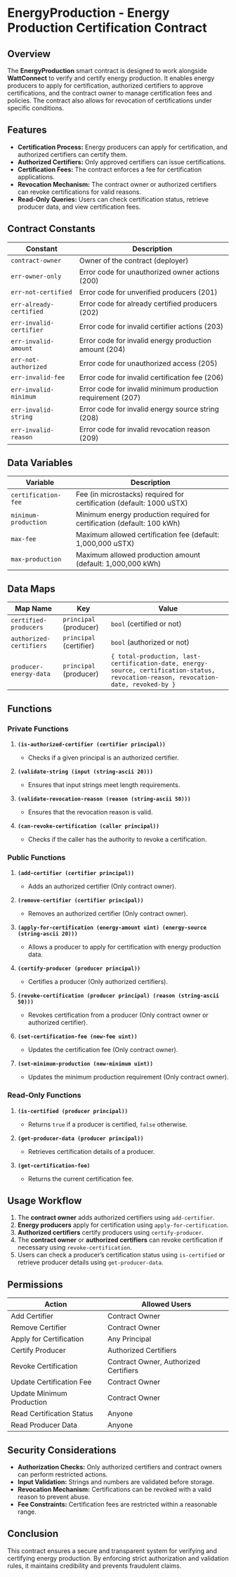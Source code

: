 # EnergyProduction - Energy Production Certification Contract

## Overview
The **EnergyProduction** smart contract is designed to work alongside **WattConnect** to verify and certify energy production. It enables energy producers to apply for certification, authorized certifiers to approve certifications, and the contract owner to manage certification fees and policies. The contract also allows for revocation of certifications under specific conditions.

## Features
- **Certification Process:** Energy producers can apply for certification, and authorized certifiers can certify them.
- **Authorized Certifiers:** Only approved certifiers can issue certifications.
- **Certification Fees:** The contract enforces a fee for certification applications.
- **Revocation Mechanism:** The contract owner or authorized certifiers can revoke certifications for valid reasons.
- **Read-Only Queries:** Users can check certification status, retrieve producer data, and view certification fees.

## Contract Constants
| Constant | Description |
|----------|-------------|
| `contract-owner` | Owner of the contract (deployer) |
| `err-owner-only` | Error code for unauthorized owner actions (200) |
| `err-not-certified` | Error code for unverified producers (201) |
| `err-already-certified` | Error code for already certified producers (202) |
| `err-invalid-certifier` | Error code for invalid certifier actions (203) |
| `err-invalid-amount` | Error code for invalid energy production amount (204) |
| `err-not-authorized` | Error code for unauthorized access (205) |
| `err-invalid-fee` | Error code for invalid certification fee (206) |
| `err-invalid-minimum` | Error code for invalid minimum production requirement (207) |
| `err-invalid-string` | Error code for invalid energy source string (208) |
| `err-invalid-reason` | Error code for invalid revocation reason (209) |

## Data Variables
| Variable | Description |
|----------|-------------|
| `certification-fee` | Fee (in microstacks) required for certification (default: 1000 uSTX) |
| `minimum-production` | Minimum energy production required for certification (default: 100 kWh) |
| `max-fee` | Maximum allowed certification fee (default: 1,000,000 uSTX) |
| `max-production` | Maximum allowed production amount (default: 1,000,000 kWh) |

## Data Maps
| Map Name | Key | Value |
|----------|-----|-------|
| `certified-producers` | `principal` (producer) | `bool` (certified or not) |
| `authorized-certifiers` | `principal` (certifier) | `bool` (authorized or not) |
| `producer-energy-data` | `principal` (producer) | `{ total-production, last-certification-date, energy-source, certification-status, revocation-reason, revocation-date, revoked-by }` |

## Functions

### Private Functions
1. **`(is-authorized-certifier (certifier principal))`**
   - Checks if a given principal is an authorized certifier.

2. **`(validate-string (input (string-ascii 20)))`**
   - Ensures that input strings meet length requirements.

3. **`(validate-revocation-reason (reason (string-ascii 50)))`**
   - Ensures that the revocation reason is valid.

4. **`(can-revoke-certification (caller principal))`**
   - Checks if the caller has the authority to revoke a certification.

### Public Functions
1. **`(add-certifier (certifier principal))`**
   - Adds an authorized certifier (Only contract owner).

2. **`(remove-certifier (certifier principal))`**
   - Removes an authorized certifier (Only contract owner).

3. **`(apply-for-certification (energy-amount uint) (energy-source (string-ascii 20)))`**
   - Allows a producer to apply for certification with energy production data.

4. **`(certify-producer (producer principal))`**
   - Certifies a producer (Only authorized certifiers).

5. **`(revoke-certification (producer principal) (reason (string-ascii 50)))`**
   - Revokes certification from a producer (Only contract owner or authorized certifier).

6. **`(set-certification-fee (new-fee uint))`**
   - Updates the certification fee (Only contract owner).

7. **`(set-minimum-production (new-minimum uint))`**
   - Updates the minimum production requirement (Only contract owner).

### Read-Only Functions
1. **`(is-certified (producer principal))`**
   - Returns `true` if a producer is certified, `false` otherwise.

2. **`(get-producer-data (producer principal))`**
   - Retrieves certification details of a producer.

3. **`(get-certification-fee)`**
   - Returns the current certification fee.

## Usage Workflow
1. The **contract owner** adds authorized certifiers using `add-certifier`.
2. **Energy producers** apply for certification using `apply-for-certification`.
3. **Authorized certifiers** certify producers using `certify-producer`.
4. The **contract owner** or **authorized certifiers** can revoke certification if necessary using `revoke-certification`.
5. Users can check a producer’s certification status using `is-certified` or retrieve producer details using `get-producer-data`.

## Permissions
| Action | Allowed Users |
|--------|--------------|
| Add Certifier | Contract Owner |
| Remove Certifier | Contract Owner |
| Apply for Certification | Any Principal |
| Certify Producer | Authorized Certifiers |
| Revoke Certification | Contract Owner, Authorized Certifiers |
| Update Certification Fee | Contract Owner |
| Update Minimum Production | Contract Owner |
| Read Certification Status | Anyone |
| Read Producer Data | Anyone |

## Security Considerations
- **Authorization Checks:** Only authorized certifiers and contract owners can perform restricted actions.
- **Input Validation:** Strings and numbers are validated before storage.
- **Revocation Mechanism:** Certifications can be revoked with a valid reason to prevent abuse.
- **Fee Constraints:** Certification fees are restricted within a reasonable range.

## Conclusion
This contract ensures a secure and transparent system for verifying and certifying energy production. By enforcing strict authorization and validation rules, it maintains credibility and prevents fraudulent claims.

